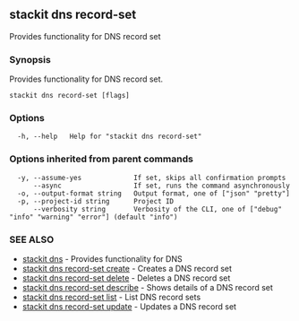 ## stackit dns record-set

Provides functionality for DNS record set

### Synopsis

Provides functionality for DNS record set.

```
stackit dns record-set [flags]
```

### Options

```
  -h, --help   Help for "stackit dns record-set"
```

### Options inherited from parent commands

```
  -y, --assume-yes             If set, skips all confirmation prompts
      --async                  If set, runs the command asynchronously
  -o, --output-format string   Output format, one of ["json" "pretty"]
  -p, --project-id string      Project ID
      --verbosity string       Verbosity of the CLI, one of ["debug" "info" "warning" "error"] (default "info")
```

### SEE ALSO

* [stackit dns](./stackit_dns.md)	 - Provides functionality for DNS
* [stackit dns record-set create](./stackit_dns_record-set_create.md)	 - Creates a DNS record set
* [stackit dns record-set delete](./stackit_dns_record-set_delete.md)	 - Deletes a DNS record set
* [stackit dns record-set describe](./stackit_dns_record-set_describe.md)	 - Shows details  of a DNS record set
* [stackit dns record-set list](./stackit_dns_record-set_list.md)	 - List DNS record sets
* [stackit dns record-set update](./stackit_dns_record-set_update.md)	 - Updates a DNS record set

